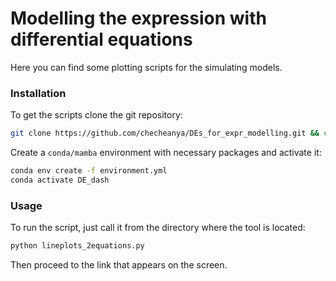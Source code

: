 # Modelling the expression with differential equations
Here you can find some plotting scripts for the simulating models.

### Installation

To get the scripts clone the git repository:

```bash
git clone https://github.com/checheanya/DEs_for_expr_modelling.git && cd DEs_for_expr_modelling
```

Create a `conda/mamba` environment with necessary packages and activate it:

```bash
conda env create -f environment.yml
conda activate DE_dash
```

### Usage

To run the script, just call it from the directory where the tool is located:

```bash
python lineplots_2equations.py 
```
Then proceed to the link that appears on the screen.


